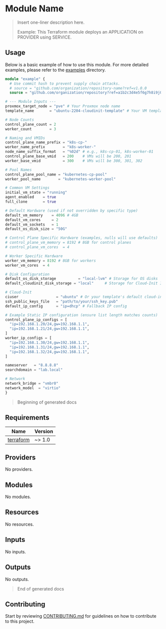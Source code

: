 # Module Name

> Insert one-liner description here.
>
> Example: This Terraform module deploys an APPLICATION on PROVIDER using SERVICE.

## Usage

Below is a basic example of how to use this module. For more detailed examples, please refer to the [examples](./examples) directory.

```terraform
module "example" {
  # Use commit hash to prevent supply chain attacks.
  # source = "github.com/organization/repository-name?ref=v1.0.0
  source = "github.com/organization/repository?ref=a1b2c3d4e5f6g7h8i9j0k1l2m3n4o5p6q7r8s9t0"

# --- Module Inputs ---
proxmox_target_node = "pve" # Your Proxmox node name
template_name       = "ubuntu-2204-cloudinit-template" # Your VM template

# Node Counts
control_plane_count = 2
worker_count        = 3

# Naming and VMIDs
control_plane_name_prefix = "k8s-cp-"
worker_name_prefix        = "k8s-worker-"
node_name_suffix_format   = "%02d" # e.g., k8s-cp-01, k8s-worker-01
control_plane_base_vmid   = 200    # VMs will be 200, 201
worker_base_vmid          = 300    # VMs will be 300, 301, 302

# Pool Names
control_plane_pool_name = "kubernetes-cp-pool"
worker_pool_name        = "kubernetes-worker-pool"

# Common VM Settings
initial_vm_state = "running"
agent_enabled    = true
full_clone       = true

# Default Hardware (used if not overridden by specific type)
default_vm_memory    = 4096 # 4GB
default_vm_cores     = 2
default_vm_sockets   = 1
default_os_disk_size = "50G"

# Control Plane Specific Hardware (examples, nulls will use defaults)
# control_plane_vm_memory = 8192 # 8GB for control planes
# control_plane_vm_cores  = 4

# Worker Specific Hardware
worker_vm_memory = 8192 # 8GB for workers
worker_vm_cores  = 4

# Disk Configuration
default_os_disk_storage          = "local-lvm" # Storage for OS disks
default_cloudinit_disk_storage = "local"     # Storage for Cloud-Init ISOs

# Cloud-Init
ciuser                 = "ubuntu" # Or your template's default cloud-init user
ssh_public_keys_file   = "path/to/your/ssh_key.pub"
default_ip_config      = "ip=dhcp" # Fallback IP config

# Example Static IP configuration (ensure list length matches counts)
control_plane_ip_configs = [
  "ip=192.168.1.20/24,gw=192.168.1.1",
  "ip=192.168.1.21/24,gw=192.168.1.1",
]
worker_ip_configs = [
  "ip=192.168.1.30/24,gw=192.168.1.1",
  "ip=192.168.1.31/24,gw=192.168.1.1",
  "ip=192.168.1.32/24,gw=192.168.1.1",
]

nameserver   = "8.8.8.8"
searchdomain = "lab.local"

# Network
network_bridge = "vmbr0"
network_model  = "virtio"
}
```

> Beginning of generated docs

<!-- BEGIN_TF_DOCS -->
## Requirements

| Name | Version |
|------|---------|
| <a name="requirement_terraform"></a> [terraform](#requirement\_terraform) | ~> 1.0 |

## Providers

No providers.

## Modules

No modules.

## Resources

No resources.

## Inputs

No inputs.

## Outputs

No outputs.
<!-- END_TF_DOCS -->

> End of generated docs

## Contributing
Start by reviewing [CONTRIBUTING.md](./docs/CONTRIBUTING.md) for guidelines on how to contribute to this project.
